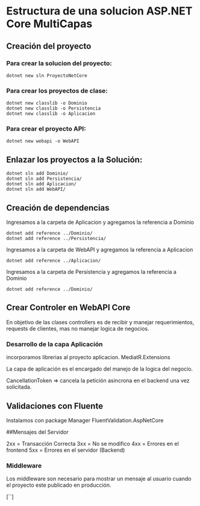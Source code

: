 # Estructura de una solucion ASP.NET Core MultiCapas
## Creación del proyecto
### Para crear la solucion del proyecto:
~~~
dotnet new sln ProyectoNetCore
~~~

### Para crear los proyectos de clase:
~~~
dotnet new classlib -o Dominio
dotnet new classlib -o Persistencia
dotnet new classlib -o Aplicacion
~~~

### Para crear el proyecto API:
~~~
dotnet new webapi -o WebAPI
~~~

## Enlazar los proyectos a la Solución:
~~~
dotnet sln add Dominio/
dotnet sln add Persistencia/
dotnet sln add Aplicacion/
dotnet sln add WebAPI/
~~~

## Creación de dependencias
Ingresamos a la carpeta de Aplicacion y agregamos la referencia a Dominio
~~~
dotnet add reference ../Dominio/
dotnet add reference ../Persistencia/
~~~

Ingresamos a la carpeta de WebAPI y agregamos la referencia a Aplicacion
~~~
dotnet add reference ../Aplicacion/
~~~

Ingresamos a la carpeta de Persistencia y agregamos la referencia a Dominio
~~~
dotnet add reference ../Dominio/
~~~

## Crear Controler en WebAPI Core

En objetivo de las clases controllers es de recibir y manejar requerimientos, requests de  clientes, mas no manejar logica de negocios.

### Desarrollo de la capa Aplicación
incorporamos librerias al proyecto aplicacion.
MediatR.Extensions

La capa de aplicación es el encargado del manejo de la logica del negocio.

CancellationToken => cancela la petición asincrona en el backend una vez solicitada.

## Validaciones con Fluente

Instalamos con package Manager FluentValidation.AspNetCore

##Mensajes del Servidor

2xx = Transacción Correcta
3xx = No se modifico
4xx = Errores en el frontend 
5xx = Errores en el servidor (Backend)

### Middleware 
Los middleware son necesario para mostrar un mensaje al usuario cuando el proyecto este publicado en producción.


[``]
~~~
~~~
~~~
~~~
~~~
~~~

